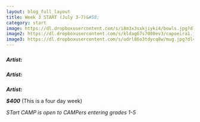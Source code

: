 ```yaml
---
layout: blog_full_layout
title: Week 3 START (July 3-7)&#58; 
category: start
image: https://dl.dropboxusercontent.com/s/i8m3x3sxkjiyki4/bowls.jpg?dl=0
image2: https://dl.dropboxusercontent.com/s/kldag67s7000ev3/capoeira1.jpg?dl=0
image3: https://dl.dropboxusercontent.com/s/udrl86o3tdycq8w/mug.jpg?dl=0
---
```


### 
### 



**_Artist:_** 

### 


**_Artist:_** 

 
### 



**_Artist:_** 

**_$400_** (This is a four day week)

*STart CAMP is open to CAMPers entering grades 1-5*
